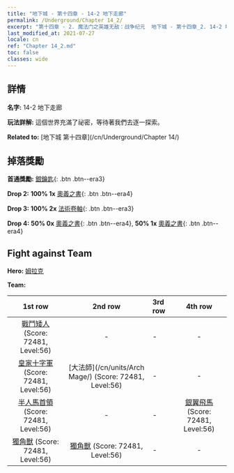 ```yaml
---
title: "地下城 - 第十四章 - 14-2 地下走廊"
permalink: /Underground/Chapter 14_2/
excerpt: "第十四章 - 2. 魔法门之英雄无敌：战争纪元  地下城 - 第十四章_2. 14-2 地下走廊"
last_modified_at: 2021-07-27
locale: cn
ref: "Chapter 14_2.md"
toc: false
classes: wide
---
```


## 詳情

 **名字:** 14-2 地下走廊

 **玩法詳解:**       這個世界充滿了祕密，等待著我們去逐一探索。

 **Related to:** [地下城 第十四章](/cn/Underground/Chapter 14/)

## 掉落獎勵

 **首通獎勵:** [銀鑰匙](/cn/Items/con_693/){: .btn .btn--era3}

 **Drop 2:** **100% 1x** [奧義之書](/cn/Items/mat_60/){: .btn .btn--era4}

 **Drop 3:** **100% 2x** [法術卷軸](/cn/Items/con_694/){: .btn .btn--era3}

 **Drop 4:** **50% 0x** [奧義之書](/cn/Items/mat_53/){: .btn .btn--era4}, **50% 1x** [奧義之書](/cn/Items/mat_53/){: .btn .btn--era4}


## Fight against Team
 **Hero:** [姆拉克](/cn/heroes/Mullich/)

 **Team:**


  | 1st row | 2nd row | 3rd row | 4th row |
  |:----:|:----:|:----|:----:|
  | [戰鬥矮人](/cn/units/Dwarf/) (Score: 72481, Level:56)  | - | - | - |
  | [皇家十字軍](/cn/units/Swordsman/) (Score: 72481, Level:56)  | [大法師](/cn/units/Arch Mage/) (Score: 72481, Level:56)  | - | - |
  | [半人馬首領](/cn/units/Centaur/) (Score: 72481, Level:56)  | - | - | [銀翼飛馬](/cn/units/Pegasus/) (Score: 72481, Level:56)  |
  | [獨角獸](/cn/units/Unicorn/) (Score: 72481, Level:56)  | [獨角獸](/cn/units/Unicorn/) (Score: 72481, Level:56)  | - | - |


